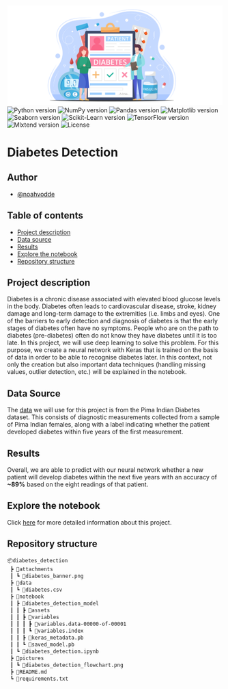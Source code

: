 ![Banner](attachments/diabetes_banner.png)
![Python version](https://img.shields.io/badge/Python-3.9-blue)
![NumPy version](https://img.shields.io/badge/NumPy-1.24-blue)
![Pandas version](https://img.shields.io/badge/Pandas-1.5-blue)
![Matplotlib version](https://img.shields.io/badge/Matplotlib-3.6-blue)
![Seaborn version](https://img.shields.io/badge/Seaborn-0.12-blue)
![Scikit-Learn version](https://img.shields.io/badge/ScikitLearn-1.2-blue)
![TensorFlow version](https://img.shields.io/badge/TensorFlow-2.10-blue)
![Mlxtend version](https://img.shields.io/badge/Mlxtend-0.21-blue)
![License](https://img.shields.io/badge/License-MIT-blue)
# Diabetes Detection
## Author
- [@noahvodde](https://github.com/noahvodde)

## Table of contents
- [Project description](#1)
- [Data source](#2)
- [Results](#3)
- [Explore the notebook](#4)
- [Repository structure](#5)

<a id='1'></a>
## Project description
Diabetes is a chronic disease associated with elevated blood glucose levels in the
body. Diabetes often leads to cardiovascular disease, stroke, kidney damage and 
long-term damage to the extremities (i.e. limbs and eyes). One of the barriers to 
early detection and diagnosis of diabetes is that the early stages of diabetes 
often have no symptoms. People who are on the path to diabetes (pre-diabetes) 
often do not know they have diabetes until it is too late. In this project, we 
will use deep learning to solve this problem. For this purpose, we create a 
neural network with Keras that is trained on the basis of data in order to be 
able to recognise diabetes later. In this context, not only the creation but 
also important data techniques (handling missing values, outlier detection, etc.)
will be explained in the notebook. 

<a id='2'></a>
## Data Source
The [data](https://www.kaggle.com/datasets/uciml/pima-indians-diabetes-database)
we will use for this project is from the Pima Indian Diabetes dataset.
This consists of diagnostic measurements collected from a sample of Pima Indian 
females, along with a label indicating whether the patient developed diabetes 
within five years of the first measurement.

<a id='3'></a>
## Results
Overall, we are able to predict with our neural network whether a new patient will
develop diabetes within the next five years with an accuracy of **~89%** based on 
the eight readings of that patient.

<a id='4'></a>
## Explore the notebook
Click [here](notebook/diabetes_detection.ipynb) for more detailed information about this project.

<a id='5'></a>
## Repository structure
```
📦diabetes_detection
 ┣ 📂attachments
 ┃ ┗ 📜diabetes_banner.png
 ┣ 📂data
 ┃ ┗ 📜diabetes.csv
 ┣ 📂notebook
 ┃ ┣ 📂diabetes_detection_model
 ┃ ┃ ┣ 📂assets
 ┃ ┃ ┣ 📂variables
 ┃ ┃ ┃ ┣ 📜variables.data-00000-of-00001
 ┃ ┃ ┃ ┗ 📜variables.index
 ┃ ┃ ┣ 📜keras_metadata.pb
 ┃ ┃ ┗ 📜saved_model.pb
 ┃ ┗ 📜diabetes_detection.ipynb
 ┣ 📂pictures
 ┃ ┗ 📜diabetes_detection_flowchart.png
 ┣ 📜README.md
 ┗ 📜requirements.txt
```
